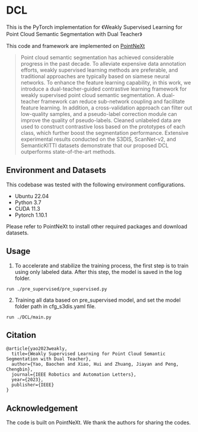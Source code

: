 # DCL
This is the PyTorch implementation for 《Weakly Supervised Learning for Point Cloud Semantic Segmentation with Dual Teacher》

This code and framework are  implemented on [PointNeXt](https://github.com/guochengqian/PointNeXt)

>Point cloud semantic segmentation has achieved
considerable progress in the past decade. To alleviate expensive
data annotation efforts, weakly supervised learning methods
are preferable, and traditional approaches are typically based
on siamese neural networks. To enhance the feature learning
capability, in this work, we introduce a dual-teacher-guided
contrastive learning framework for weakly supervised point
cloud semantic segmentation. A dual-teacher framework can
reduce sub-network coupling and facilitate feature learning. In
addition, a cross-validation approach can filter out low-quality
samples, and a pseudo-label correction module can improve the
quality of pseudo-labels. Cleaned unlabeled data are used to
construct contrastive loss based on the prototypes of each class,
which further boost the segmentation performance. Extensive
experimental results conducted on the S3DIS, ScanNet-v2, and
SemanticKITTI datasets demonstrate that our proposed DCL
outperforms state-of-the-art methods.

## Environment and Datasets
This codebase was tested with the following environment configurations.

* Ubuntu 22.04
* Python 3.7
* CUDA 11.3
* Pytorch 1.10.1

Please refer to PointNeXt to install other required packages and download datasets.

## Usage

1. To accelerate and stabilize the training process, the first step is to train using only labeled data. After this step, the model is saved in the log folder. 

````
run ./pre_supervised/pre_supervised.py
````

2. Training all data based on pre_supervised model, and set the model folder path in cfg_s3dis.yaml file.
````
run ./DCL/main.py
````

## Citation
````
@article{yao2023weakly,
  title={Weakly Supervised Learning for Point Cloud Semantic Segmentation with Dual Teacher},
  author={Yao, Baochen and Xiao, Hui and Zhuang, Jiayan and Peng, Chengbin},
  journal={IEEE Robotics and Automation Letters},
  year={2023},
  publisher={IEEE}
}
````


## Acknowledgement
The code is built on PointNeXt. We thank the authors for sharing the codes.

